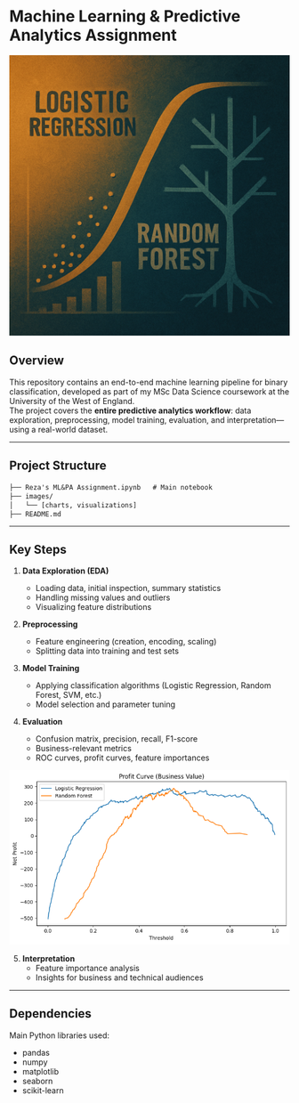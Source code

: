 # Machine Learning & Predictive Analytics Assignment

![Banner](banner.png)

## Overview

This repository contains an end-to-end machine learning pipeline for binary classification, developed as part of my MSc Data Science coursework at the University of the West of England.  
The project covers the **entire predictive analytics workflow**: data exploration, preprocessing, model training, evaluation, and interpretation—using a real-world dataset.

---

## Project Structure

```text
├── Reza's ML&PA Assignment.ipynb   # Main notebook
├── images/
│   └── [charts, visualizations]
├── README.md
```
---

## Key Steps

1. **Data Exploration (EDA)**
    - Loading data, initial inspection, summary statistics
    - Handling missing values and outliers
    - Visualizing feature distributions

    <!-- ![EDA Visual](eda.png) -->

2. **Preprocessing**
    - Feature engineering (creation, encoding, scaling)
    - Splitting data into training and test sets

3. **Model Training**
    - Applying classification algorithms (Logistic Regression, Random Forest, SVM, etc.)
    - Model selection and parameter tuning

4. **Evaluation**
    - Confusion matrix, precision, recall, F1-score
    - Business-relevant metrics
    - ROC curves, profit curves, feature importances

 ![Model Performance](model_performance.png)

5. **Interpretation**
    - Feature importance analysis
    - Insights for business and technical audiences
---

## Dependencies

Main Python libraries used:
- pandas
- numpy
- matplotlib
- seaborn
- scikit-learn
